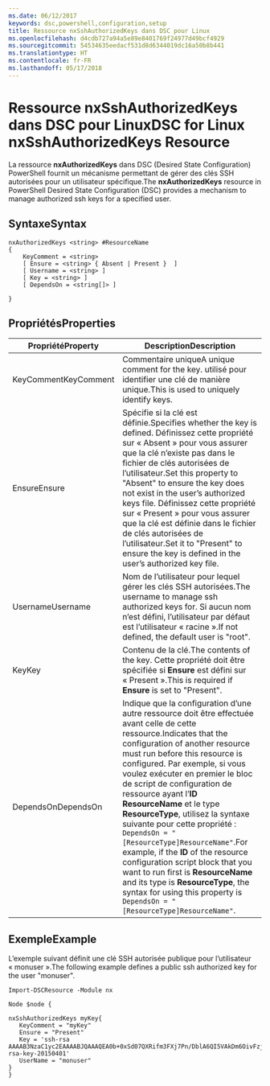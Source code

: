 ```yaml
---
ms.date: 06/12/2017
keywords: dsc,powershell,configuration,setup
title: Ressource nxSshAuthorizedKeys dans DSC pour Linux
ms.openlocfilehash: d4cdb727a94a5e89e8401769f24977d49bcf4929
ms.sourcegitcommit: 54534635eedacf531d8d6344019dc16a50b8b441
ms.translationtype: HT
ms.contentlocale: fr-FR
ms.lasthandoff: 05/17/2018
---
```

# <a name="dsc-for-linux-nxsshauthorizedkeys-resource"></a><span data-ttu-id="a7126-103">Ressource nxSshAuthorizedKeys dans DSC pour Linux</span><span class="sxs-lookup"><span data-stu-id="a7126-103">DSC for Linux nxSshAuthorizedKeys Resource</span></span>

<span data-ttu-id="a7126-104">La ressource **nxAuthorizedKeys** dans DSC (Desired State Configuration) PowerShell fournit un mécanisme permettant de gérer des clés SSH autorisées pour un utilisateur spécifique.</span><span class="sxs-lookup"><span data-stu-id="a7126-104">The **nxAuthorizedKeys** resource in PowerShell Desired State Configuration (DSC) provides a mechanism to manage authorized ssh keys for a specified user.</span></span>

## <a name="syntax"></a><span data-ttu-id="a7126-105">Syntaxe</span><span class="sxs-lookup"><span data-stu-id="a7126-105">Syntax</span></span>

```
nxAuthorizedKeys <string> #ResourceName
{
    KeyComment = <string>
    [ Ensure = <string> { Absent | Present }  ]
    [ Username = <string> ]
    [ Key = <string> ]
    [ DependsOn = <string[]> ]

}
```

## <a name="properties"></a><span data-ttu-id="a7126-106">Propriétés</span><span class="sxs-lookup"><span data-stu-id="a7126-106">Properties</span></span>

|  <span data-ttu-id="a7126-107">Propriété</span><span class="sxs-lookup"><span data-stu-id="a7126-107">Property</span></span> |  <span data-ttu-id="a7126-108">Description</span><span class="sxs-lookup"><span data-stu-id="a7126-108">Description</span></span> |
|---|---|
| <span data-ttu-id="a7126-109">KeyComment</span><span class="sxs-lookup"><span data-stu-id="a7126-109">KeyComment</span></span>| <span data-ttu-id="a7126-110">Commentaire unique</span><span class="sxs-lookup"><span data-stu-id="a7126-110">A unique comment for the key.</span></span> <span data-ttu-id="a7126-111">utilisé pour identifier une clé de manière unique.</span><span class="sxs-lookup"><span data-stu-id="a7126-111">This is used to uniquely identify keys.</span></span>|
| <span data-ttu-id="a7126-112">Ensure</span><span class="sxs-lookup"><span data-stu-id="a7126-112">Ensure</span></span>| <span data-ttu-id="a7126-113">Spécifie si la clé est définie.</span><span class="sxs-lookup"><span data-stu-id="a7126-113">Specifies whether the key is defined.</span></span> <span data-ttu-id="a7126-114">Définissez cette propriété sur « Absent » pour vous assurer que la clé n’existe pas dans le fichier de clés autorisées de l’utilisateur.</span><span class="sxs-lookup"><span data-stu-id="a7126-114">Set this property to "Absent" to ensure the key does not exist in the user’s authorized keys file.</span></span> <span data-ttu-id="a7126-115">Définissez cette propriété sur « Present » pour vous assurer que la clé est définie dans le fichier de clés autorisées de l’utilisateur.</span><span class="sxs-lookup"><span data-stu-id="a7126-115">Set it to "Present" to ensure the key is defined in the user’s authorized key file.</span></span>|
| <span data-ttu-id="a7126-116">Username</span><span class="sxs-lookup"><span data-stu-id="a7126-116">Username</span></span>| <span data-ttu-id="a7126-117">Nom de l’utilisateur pour lequel gérer les clés SSH autorisées.</span><span class="sxs-lookup"><span data-stu-id="a7126-117">The username to manage ssh authorized keys for.</span></span> <span data-ttu-id="a7126-118">Si aucun nom n’est défini, l’utilisateur par défaut est l’utilisateur « racine ».</span><span class="sxs-lookup"><span data-stu-id="a7126-118">If not defined, the default user is "root".</span></span>|
| <span data-ttu-id="a7126-119">Key</span><span class="sxs-lookup"><span data-stu-id="a7126-119">Key</span></span>| <span data-ttu-id="a7126-120">Contenu de la clé.</span><span class="sxs-lookup"><span data-stu-id="a7126-120">The contents of the key.</span></span> <span data-ttu-id="a7126-121">Cette propriété doit être spécifiée si **Ensure** est défini sur « Present ».</span><span class="sxs-lookup"><span data-stu-id="a7126-121">This is required if **Ensure** is set to "Present".</span></span>|
| <span data-ttu-id="a7126-122">DependsOn</span><span class="sxs-lookup"><span data-stu-id="a7126-122">DependsOn</span></span> | <span data-ttu-id="a7126-123">Indique que la configuration d’une autre ressource doit être effectuée avant celle de cette ressource.</span><span class="sxs-lookup"><span data-stu-id="a7126-123">Indicates that the configuration of another resource must run before this resource is configured.</span></span> <span data-ttu-id="a7126-124">Par exemple, si vous voulez exécuter en premier le bloc de script de configuration de ressource ayant l’**ID** **ResourceName** et le type **ResourceType**, utilisez la syntaxe suivante pour cette propriété : `DependsOn = "[ResourceType]ResourceName"`.</span><span class="sxs-lookup"><span data-stu-id="a7126-124">For example, if the **ID** of the resource configuration script block that you want to run first is **ResourceName** and its type is **ResourceType**, the syntax for using this property is `DependsOn = "[ResourceType]ResourceName"`.</span></span>|

## <a name="example"></a><span data-ttu-id="a7126-125">Exemple</span><span class="sxs-lookup"><span data-stu-id="a7126-125">Example</span></span>

<span data-ttu-id="a7126-126">L’exemple suivant définit une clé SSH autorisée publique pour l’utilisateur « monuser ».</span><span class="sxs-lookup"><span data-stu-id="a7126-126">The following example defines a public ssh authorized key for the user "monuser".</span></span>

```
Import-DSCResource -Module nx

Node $node {

nxSshAuthorizedKeys myKey{
   KeyComment = "myKey"
   Ensure = "Present"
   Key = 'ssh-rsa AAAAB3NzaC1yc2EAAAABJQAAAQEA0b+0xSd07QXRifm3FXj7Pn/DblA6QI5VAkDm6OivFzj3U6qGD1VJ6AAxWPCyMl/qhtpRtxZJDu/TxD8AyZNgc8aN2CljN1hOMbBRvH2q5QPf/nCnnJRaGsrxIqZjyZdYo9ZEEzjZUuMDM5HI1LA9B99k/K6PK2Bc1NLivpu7nbtVG2tLOQs+GefsnHuetsRMwo/+c3LtwYm9M0XfkGjYVCLO4CoFuSQpvX6AB3TedUy6NZ0iuxC0kRGg1rIQTwSRcw+McLhslF0drs33fw6tYdzlLBnnzimShMuiDWiT37WqCRovRGYrGCaEFGTG2e0CN8Co8nryXkyWc6NSDNpMzw== rsa-key-20150401'
   UserName = "monuser"
}
}
```